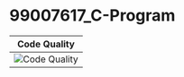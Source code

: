 # 99007617_C-Program

|Code Quality|
|-----|
|![Code Quality](https://api.codiga.io/project/33256/score/svg)|
